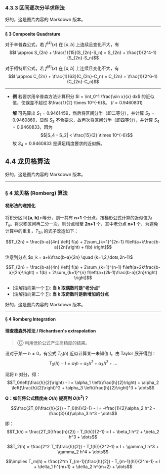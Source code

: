 
### 4.3.3 区间逐次分半求积法

好的，这是图片内容的 Markdown 版本。

---

**§ 3 Composite Quadrature**

对于辛普森公式，若 $f^{(4)}(x)$ 在 $[a, b]$ 上连续且变化不大，有
$$I \approx S_{2n} + \frac{1}{15}(S_{2n}-S_n) = S_{2n} + \frac{1}{2^4-1}(S_{2n}-S_n)$$

对于柯特斯公式，若 $f^{(6)}(x)$ 在 $[a, b]$ 上连续且变化不大，有
$$I \approx C_{2n} + \frac{1}{63}(C_{2n}-C_n) = C_{2n} + \frac{1}{2^6-1}(C_{2n}-C_n)$$

---

* **例** 若要求用辛普森方法计算积分 $I = \int_0^1 \frac{\sin x}{x} dx$ 的近似值，使误差不超过 $\frac{1}{2} \times 10^{-6}$。 ($I=0.9460831$)

    **解** 可先算出 $S_1 = 0.9461459$，然后将区间分半（即二等分），并计算 $S_2 = 0.9460869$，显然 $S_2$ 不合要求，故再次将区间分半（即四等分），并计算 $S_4 = 0.9460833$，因为
    $$|S_4 - S_2| < \frac{15}{2} \times 10^{-6}$$
    故 $S_4 = 0.9460833$ 是满足精度要求的近似解。

## 4.4 龙贝格算法

好的，这是图片内容的 Markdown 版本。

---

### **§ 4 龙贝格 (Romberg) 算法**

#### **梯形法的递推化**

将积分区间 **[a, b]** n等分，则一共有 **n+1** 个分点，按梯形公式计算的近似值为 $T_n$。将求积区间再二分一次，则分点增至 **2n+1** 个，其中老分点 **n+1** 个，为避免计算中的重复，$T_{2n}$ 的式子改造如下：

$$T_{2n} = \frac{b-a}{4n} \left[ f(a) + 2\sum_{k=1}^{2n-1} f\left(a+k\frac{b-a}{2n}\right) + f(b) \right]$$

注意到分点 $x_k = a+k\frac{b-a}{2n} \quad (k=1,2,\dots,2n-1)$

$$T_{2n} = \frac{b-a}{4n} \left[ f(a) + 2\sum_{k=1}^{n-1} f\left(a+2k\frac{b-a}{2n}\right) + f(b) + 2\sum_{k=1}^{n} f\left(a+(2k-1)\frac{b-a}{2n}\right) \right]$$

* (注解指向第一个 $\sum$): **当 k 取偶数时是“老分点”**
* (注解指向第二个 $\sum$): **当 k 取奇数时是新增加的分点**



好的，这是图片内容的 Markdown 版本。

---

**§ 4 Romberg Integration**

#### **理查德森外推法 / Richardson's extrapolation**

> Ⓒ 利用低阶公式产生高精度的结果。

设对于某一 $h \ne 0$，有公式 $T_0(h)$ 近似计算某一未知值 $I$。由 Taylor 展开得到：
$$T_0(h) - I = \alpha_1 h + \alpha_2 h^2 + \alpha_3 h^3 + \dots$$

现将 $h$ 对分，得：
$$T_0\left(\frac{h}{2}\right) - I = \alpha_1 \left(\frac{h}{2}\right) + \alpha_2 \left(\frac{h}{2}\right)^2 + \alpha_3 \left(\frac{h}{2}\right)^3 + \dots$$

**Q：如何将公式精度由 $O(h)$ 提高到 $O(h^2)$？**

$$\frac{2T_0(\frac{h}{2}) - T_0(h)}{2-1} - I = -\frac{1}{2}\alpha_2 h^2 - \frac{3}{4}\alpha_3 h^3 - \dots$$

即：
$$T_1(h) = \frac{2T_0(\frac{h}{2}) - T_0(h)}{2-1} = I + \beta_1 h^2 + \beta_2 h^3 + \dots$$

$$T_2(h) = \frac{2^2 T_1(\frac{h}{2}) - T_1(h)}{2^2-1} = I + \gamma_1 h^3 + \gamma_2 h^4 + \dots$$

$$\implies T_m(h) = \frac{2^m T_{m-1}(\frac{h}{2}) - T_{m-1}(h)}{2^m-1} = I + \delta_1 h^{m+1} + \delta_2 h^{m+2} + \dots$$


